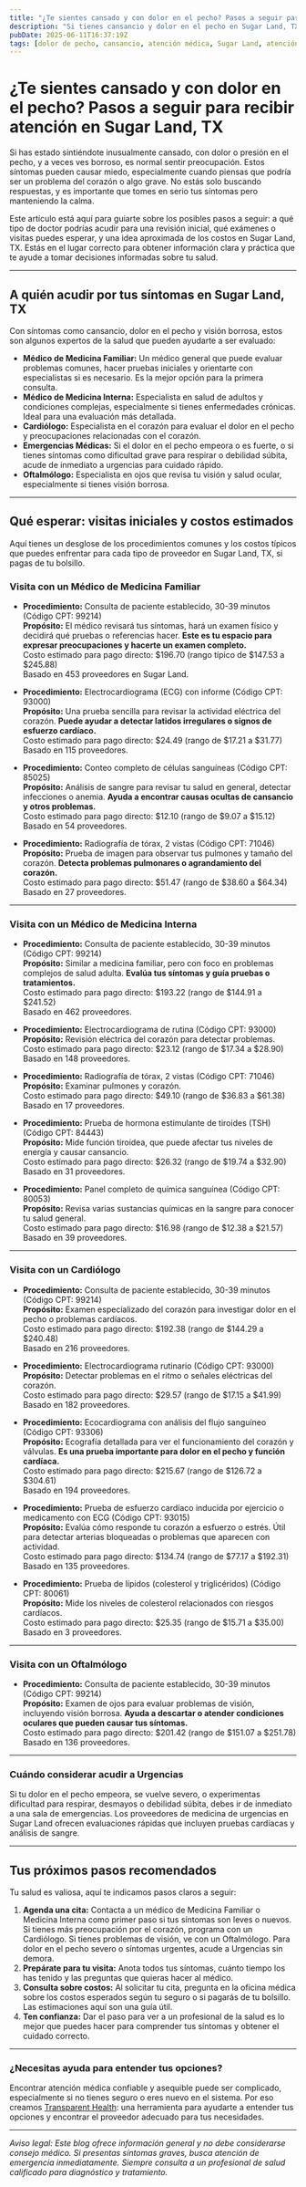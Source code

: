 ```yaml
---
title: "¿Te sientes cansado y con dolor en el pecho? Pasos a seguir para recibir atención en Sugar Land, TX"
description: "Si tienes cansancio y dolor en el pecho en Sugar Land, TX, descubre a quién acudir y qué costos esperar en tu primera visita."
pubDate: 2025-06-11T16:37:19Z
tags: [dolor de pecho, cansancio, atención médica, Sugar Land, atención urgente, cardiología, medicina familiar, síntomas]
---
```


# ¿Te sientes cansado y con dolor en el pecho? Pasos a seguir para recibir atención en Sugar Land, TX

Si has estado sintiéndote inusualmente cansado, con dolor o presión en el pecho, y a veces ves borroso, es normal sentir preocupación. Estos síntomas pueden causar miedo, especialmente cuando piensas que podría ser un problema del corazón o algo grave. No estás solo buscando respuestas, y es importante que tomes en serio tus síntomas pero manteniendo la calma.

Este artículo está aquí para guiarte sobre los posibles pasos a seguir: a qué tipo de doctor podrías acudir para una revisión inicial, qué exámenes o visitas puedes esperar, y una idea aproximada de los costos en Sugar Land, TX. Estás en el lugar correcto para obtener información clara y práctica que te ayude a tomar decisiones informadas sobre tu salud.

---

## A quién acudir por tus síntomas en Sugar Land, TX

Con síntomas como cansancio, dolor en el pecho y visión borrosa, estos son algunos expertos de la salud que pueden ayudarte a ser evaluado:

- **Médico de Medicina Familiar:** Un médico general que puede evaluar problemas comunes, hacer pruebas iniciales y orientarte con especialistas si es necesario. Es la mejor opción para la primera consulta.
- **Médico de Medicina Interna:** Especialista en salud de adultos y condiciones complejas, especialmente si tienes enfermedades crónicas. Ideal para una evaluación más detallada.
- **Cardiólogo:** Especialista en el corazón para evaluar el dolor en el pecho y preocupaciones relacionadas con el corazón.
- **Emergencias Médicas:** Si el dolor en el pecho empeora o es fuerte, o si tienes síntomas como dificultad grave para respirar o debilidad súbita, acude de inmediato a urgencias para cuidado rápido.
- **Oftalmólogo:** Especialista en ojos que revisa tu visión y salud ocular, especialmente si tienes visión borrosa.

---

## Qué esperar: visitas iniciales y costos estimados

Aquí tienes un desglose de los procedimientos comunes y los costos típicos que puedes enfrentar para cada tipo de proveedor en Sugar Land, TX, si pagas de tu bolsillo.

### Visita con un Médico de Medicina Familiar

- **Procedimiento:** Consulta de paciente establecido, 30-39 minutos (Código CPT: 99214)  
  **Propósito:** El médico revisará tus síntomas, hará un examen físico y decidirá qué pruebas o referencias hacer. **Este es tu espacio para expresar preocupaciones y hacerte un examen completo.**  
  Costo estimado para pago directo: $196.70 (rango típico de $147.53 a $245.88)  
  Basado en 453 proveedores en Sugar Land.

- **Procedimiento:** Electrocardiograma (ECG) con informe (Código CPT: 93000)  
  **Propósito:** Una prueba sencilla para revisar la actividad eléctrica del corazón. **Puede ayudar a detectar latidos irregulares o signos de esfuerzo cardíaco.**  
  Costo estimado para pago directo: $24.49 (rango de $17.21 a $31.77)  
  Basado en 115 proveedores.

- **Procedimiento:** Conteo completo de células sanguíneas (Código CPT: 85025)  
  **Propósito:** Análisis de sangre para revisar tu salud en general, detectar infecciones o anemia. **Ayuda a encontrar causas ocultas de cansancio y otros problemas.**  
  Costo estimado para pago directo: $12.10 (rango de $9.07 a $15.12)  
  Basado en 54 proveedores.

- **Procedimiento:** Radiografía de tórax, 2 vistas (Código CPT: 71046)  
  **Propósito:** Prueba de imagen para observar tus pulmones y tamaño del corazón. **Detecta problemas pulmonares o agrandamiento del corazón.**  
  Costo estimado para pago directo: $51.47 (rango de $38.60 a $64.34)  
  Basado en 27 proveedores.

---

### Visita con un Médico de Medicina Interna

- **Procedimiento:** Consulta de paciente establecido, 30-39 minutos (Código CPT: 99214)  
  **Propósito:** Similar a medicina familiar, pero con foco en problemas complejos de salud adulta. **Evalúa tus síntomas y guía pruebas o tratamientos.**  
  Costo estimado para pago directo: $193.22 (rango de $144.91 a $241.52)  
  Basado en 462 proveedores.

- **Procedimiento:** Electrocardiograma de rutina (Código CPT: 93000)  
  **Propósito:** Revisión eléctrica del corazón para detectar problemas.  
  Costo estimado para pago directo: $23.12 (rango de $17.34 a $28.90)  
  Basado en 148 proveedores.

- **Procedimiento:** Radiografía de tórax, 2 vistas (Código CPT: 71046)  
  **Propósito:** Examinar pulmones y corazón.  
  Costo estimado para pago directo: $49.10 (rango de $36.83 a $61.38)  
  Basado en 17 proveedores.

- **Procedimiento:** Prueba de hormona estimulante de tiroides (TSH) (Código CPT: 84443)  
  **Propósito:** Mide función tiroidea, que puede afectar tus niveles de energía y causar cansancio.  
  Costo estimado para pago directo: $26.32 (rango de $19.74 a $32.90)  
  Basado en 31 proveedores.

- **Procedimiento:** Panel completo de química sanguínea (Código CPT: 80053)  
  **Propósito:** Revisa varias sustancias químicas en la sangre para conocer tu salud general.  
  Costo estimado para pago directo: $16.98 (rango de $12.38 a $21.57)  
  Basado en 39 proveedores.

---

### Visita con un Cardiólogo

- **Procedimiento:** Consulta de paciente establecido, 30-39 minutos (Código CPT: 99214)  
  **Propósito:** Examen especializado del corazón para investigar dolor en el pecho o problemas cardíacos.  
  Costo estimado para pago directo: $192.38 (rango de $144.29 a $240.48)  
  Basado en 216 proveedores.

- **Procedimiento:** Electrocardiograma rutinario (Código CPT: 93000)  
  **Propósito:** Detectar problemas en el ritmo o señales eléctricas del corazón.  
  Costo estimado para pago directo: $29.57 (rango de $17.15 a $41.99)  
  Basado en 182 proveedores.

- **Procedimiento:** Ecocardiograma con análisis del flujo sanguíneo (Código CPT: 93306)  
  **Propósito:** Ecografía detallada para ver el funcionamiento del corazón y válvulas. **Es una prueba importante para dolor en el pecho y función cardíaca.**  
  Costo estimado para pago directo: $215.67 (rango de $126.72 a $304.61)  
  Basado en 194 proveedores.

- **Procedimiento:** Prueba de esfuerzo cardíaco inducida por ejercicio o medicamento con ECG (Código CPT: 93015)  
  **Propósito:** Evalúa cómo responde tu corazón a esfuerzo o estrés. Útil para detectar arterias bloqueadas o problemas que aparecen con actividad.  
  Costo estimado para pago directo: $134.74 (rango de $77.17 a $192.31)  
  Basado en 135 proveedores.

- **Procedimiento:** Prueba de lípidos (colesterol y triglicéridos) (Código CPT: 80061)  
  **Propósito:** Mide los niveles de colesterol relacionados con riesgos cardíacos.  
  Costo estimado para pago directo: $25.35 (rango de $15.71 a $35.00)  
  Basado en 3 proveedores.

---

### Visita con un Oftalmólogo

- **Procedimiento:** Consulta de paciente establecido, 30-39 minutos (Código CPT: 99214)  
  **Propósito:** Examen de ojos para evaluar problemas de visión, incluyendo visión borrosa. **Ayuda a descartar o atender condiciones oculares que pueden causar tus síntomas.**  
  Costo estimado para pago directo: $201.42 (rango de $151.07 a $251.78)  
  Basado en 136 proveedores.

---

### Cuándo considerar acudir a Urgencias

Si tu dolor en el pecho empeora, se vuelve severo, o experimentas dificultad para respirar, desmayos o debilidad súbita, debes ir de inmediato a una sala de emergencias. Los proveedores de medicina de urgencias en Sugar Land ofrecen evaluaciones rápidas que incluyen pruebas cardíacas y análisis de sangre.

---

## Tus próximos pasos recomendados

Tu salud es valiosa, aquí te indicamos pasos claros a seguir:

1. **Agenda una cita:** Contacta a un médico de Medicina Familiar o Medicina Interna como primer paso si tus síntomas son leves o nuevos. Si tienes más preocupación por el corazón, programa con un Cardiólogo. Si tienes problemas de visión, ve con un Oftalmólogo. Para dolor en el pecho severo o síntomas urgentes, acude a Urgencias sin demora.
2. **Prepárate para tu visita:** Anota todos tus síntomas, cuánto tiempo los has tenido y las preguntas que quieras hacer al médico.
3. **Consulta sobre costos:** Al solicitar tu cita, pregunta en la oficina médica sobre los costos esperados según tu seguro o si pagarás de tu bolsillo. Las estimaciones aquí son una guía útil.
4. **Ten confianza:** Dar el paso para ver a un profesional de la salud es lo mejor que puedes hacer para comprender tus síntomas y obtener el cuidado correcto.

---

### ¿Necesitas ayuda para entender tus opciones?

Encontrar atención médica confiable y asequible puede ser complicado, especialmente si no tienes seguro o eres nuevo en el sistema. Por eso creamos [Transparent Health](https://transparenthealth.ai): una herramienta para ayudarte a entender tus opciones y encontrar el proveedor adecuado para tus necesidades.

---

*Aviso legal: Este blog ofrece información general y no debe considerarse consejo médico. Si presentas síntomas graves, busca atención de emergencia inmediatamente. Siempre consulta a un profesional de salud calificado para diagnóstico y tratamiento.*
